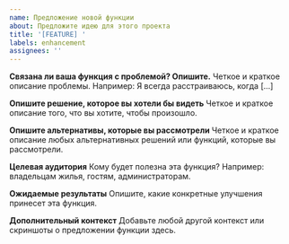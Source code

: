 ```yaml
---
name: Предложение новой функции
about: Предложите идею для этого проекта
title: '[FEATURE] '
labels: enhancement
assignees: ''
---
```


**Связана ли ваша функция с проблемой? Опишите.**
Четкое и краткое описание проблемы. Например: Я всегда расстраиваюсь, когда [...]

**Опишите решение, которое вы хотели бы видеть**
Четкое и краткое описание того, что вы хотите, чтобы произошло.

**Опишите альтернативы, которые вы рассмотрели**
Четкое и краткое описание любых альтернативных решений или функций, которые вы рассмотрели.

**Целевая аудитория**
Кому будет полезна эта функция? Например: владельцам жилья, гостям, администраторам.

**Ожидаемые результаты**
Опишите, какие конкретные улучшения принесет эта функция.

**Дополнительный контекст**
Добавьте любой другой контекст или скриншоты о предложении функции здесь. 
